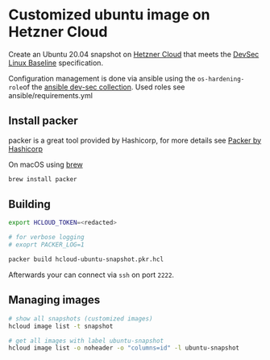 # Customized ubuntu image on Hetzner Cloud

Create an Ubuntu 20.04 snapshot on [Hetzner Cloud](https://www.hetzner.com/cloud) that meets the [DevSec Linux Baseline](https://github.com/dev-sec/linux-baseline) specification.

Configuration management is done via ansible using the `os-hardening-role`of the [ansible dev-sec collection](https://github.com/dev-sec/ansible-collection-hardening/tree/master/roles/os_hardening).
Used roles see ansible/requirements.yml

## Install packer

packer is a great tool provided by Hashicorp, for more details see [Packer by Hashicorp](https://www.packer.io)

On macOS using [brew](https://brew.sh)

```bash
brew install packer
```

## Building

```bash
export HCLOUD_TOKEN=<redacted>

# for verbose logging
# exoprt PACKER_LOG=1

packer build hcloud-ubuntu-snapshot.pkr.hcl
```

Afterwards your can connect via `ssh` on port `2222`.

## Managing images

```bash
# show all snapshots (customized images)
hcloud image list -t snapshot

# get all images with label ubuntu-snapshot
hcloud image list -o noheader -o "columns=id" -l ubuntu-snapshot
```

